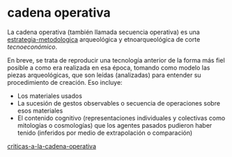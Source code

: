 # cadena operativa

La cadena operativa (también llamada secuencia operativa) es una [estrategia-metodologica](estrategia-metodologica.md) arqueológica y etnoarqueológica de corte *tecnoeconómico*.

En breve, se trata de reproducir una tecnología anterior de la forma más fiel posible a como era realizada en esa época, tomando como modelo las piezas arqueológicas, que son leídas (analizadas) para entender su procedimiento de creación. Eso incluye:

* Los materiales usados
* La sucesión de gestos observables o secuencia de operaciones sobre esos materiales
* El contenido cognitivo (representaciones individuales y colectivas como mitologías o cosmologías) que los agentes pasados pudieron haber tenido (inferidos por medio de extrapolación o comparación)

[criticas-a-la-cadena-operativa](criticas-a-la-cadena-operativa.md)
